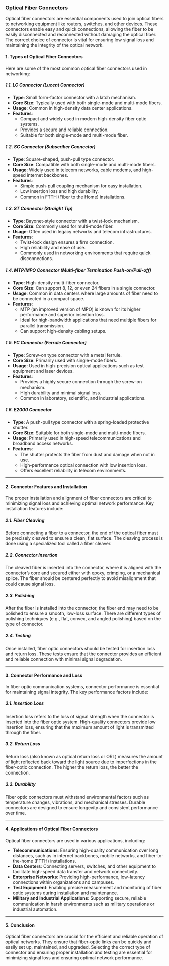 ### **Optical Fiber Connectors**

Optical fiber connectors are essential components used to join optical fibers to networking equipment like routers, switches, and other devices. These connectors enable easy and quick connections, allowing the fiber to be easily disconnected and reconnected without damaging the optical fiber. The correct choice of connector is vital for ensuring low signal loss and maintaining the integrity of the optical network.

#### **1. Types of Optical Fiber Connectors**

Here are some of the most common optical fiber connectors used in networking:

##### **1.1. LC Connector (Lucent Connector)**

- **Type**: Small form-factor connector with a latch mechanism.
- **Core Size**: Typically used with both single-mode and multi-mode fibers.
- **Usage**: Common in high-density data center applications.
- **Features**:
  - Compact and widely used in modern high-density fiber optic systems.
  - Provides a secure and reliable connection.
  - Suitable for both single-mode and multi-mode fiber.

##### **1.2. SC Connector (Subscriber Connector)**

- **Type**: Square-shaped, push-pull type connector.
- **Core Size**: Compatible with both single-mode and multi-mode fibers.
- **Usage**: Widely used in telecom networks, cable modems, and high-speed internet backbones.
- **Features**:
  - Simple push-pull coupling mechanism for easy installation.
  - Low insertion loss and high durability.
  - Common in FTTH (Fiber to the Home) installations.

##### **1.3. ST Connector (Straight Tip)**

- **Type**: Bayonet-style connector with a twist-lock mechanism.
- **Core Size**: Commonly used for multi-mode fiber.
- **Usage**: Often used in legacy networks and telecom infrastructures.
- **Features**:
  - Twist-lock design ensures a firm connection.
  - High reliability and ease of use.
  - Commonly used in networking environments that require quick disconnections.

##### **1.4. MTP/MPO Connector (Multi-fiber Termination Push-on/Pull-off)**

- **Type**: High-density multi-fiber connector.
- **Core Size**: Can support 8, 12, or even 24 fibers in a single connector.
- **Usage**: Common in data centers where large amounts of fiber need to be connected in a compact space.
- **Features**:
  - MTP (an improved version of MPO) is known for its higher performance and superior insertion loss.
  - Ideal for high-bandwidth applications that need multiple fibers for parallel transmission.
  - Can support high-density cabling setups.

##### **1.5. FC Connector (Ferrule Connector)**

- **Type**: Screw-on type connector with a metal ferrule.
- **Core Size**: Primarily used with single-mode fibers.
- **Usage**: Used in high-precision optical applications such as test equipment and laser devices.
- **Features**:
  - Provides a highly secure connection through the screw-on mechanism.
  - High durability and minimal signal loss.
  - Common in laboratory, scientific, and industrial applications.

##### **1.6. E2000 Connector**

- **Type**: A push-pull type connector with a spring-loaded protective shutter.
- **Core Size**: Suitable for both single-mode and multi-mode fibers.
- **Usage**: Primarily used in high-speed telecommunications and broadband access networks.
- **Features**:
  - The shutter protects the fiber from dust and damage when not in use.
  - High-performance optical connection with low insertion loss.
  - Offers excellent reliability in telecom environments.

---

#### **2. Connector Features and Installation**

The proper installation and alignment of fiber connectors are critical to minimizing signal loss and achieving optimal network performance. Key installation features include:

##### **2.1. Fiber Cleaving**
Before connecting a fiber to a connector, the end of the optical fiber must be precisely cleaved to ensure a clean, flat surface. The cleaving process is done using a specialized tool called a fiber cleaver.

##### **2.2. Connector Insertion**
The cleaved fiber is inserted into the connector, where it is aligned with the connector’s core and secured either with epoxy, crimping, or a mechanical splice. The fiber should be centered perfectly to avoid misalignment that could cause signal loss.

##### **2.3. Polishing**
After the fiber is installed into the connector, the fiber end may need to be polished to ensure a smooth, low-loss surface. There are different types of polishing techniques (e.g., flat, convex, and angled polishing) based on the type of connector.

##### **2.4. Testing**
Once installed, fiber optic connectors should be tested for insertion loss and return loss. These tests ensure that the connector provides an efficient and reliable connection with minimal signal degradation.

---

#### **3. Connector Performance and Loss**

In fiber optic communication systems, connector performance is essential for maintaining signal integrity. The key performance factors include:

##### **3.1. Insertion Loss**
Insertion loss refers to the loss of signal strength when the connector is inserted into the fiber optic system. High-quality connectors provide low insertion loss, ensuring that the maximum amount of light is transmitted through the fiber.

##### **3.2. Return Loss**
Return loss (also known as optical return loss or ORL) measures the amount of light reflected back toward the light source due to imperfections in the fiber-optic connection. The higher the return loss, the better the connection.

##### **3.3. Durability**
Fiber optic connectors must withstand environmental factors such as temperature changes, vibrations, and mechanical stresses. Durable connectors are designed to ensure longevity and consistent performance over time.

---

#### **4. Applications of Optical Fiber Connectors**

Optical fiber connectors are used in various applications, including:

- **Telecommunications**: Ensuring high-quality communication over long distances, such as in internet backbones, mobile networks, and fiber-to-the-home (FTTH) installations.
- **Data Centers**: Connecting servers, switches, and other equipment to facilitate high-speed data transfer and network connectivity.
- **Enterprise Networks**: Providing high-performance, low-latency connections within organizations and campuses.
- **Test Equipment**: Enabling precise measurement and monitoring of fiber optic systems during installation and maintenance.
- **Military and Industrial Applications**: Supporting secure, reliable communication in harsh environments such as military operations or industrial automation.

---

#### **5. Conclusion**

Optical fiber connectors are crucial for the efficient and reliable operation of optical networks. They ensure that fiber-optic links can be quickly and easily set up, maintained, and upgraded. Selecting the correct type of connector and ensuring proper installation and testing are essential for minimizing signal loss and ensuring optimal network performance.
